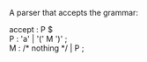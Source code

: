 
A parser that accepts the grammar:

accept : P $  
P : 'a'	| '(' M ')' ;  
M : /* nothing */	| P ;  
